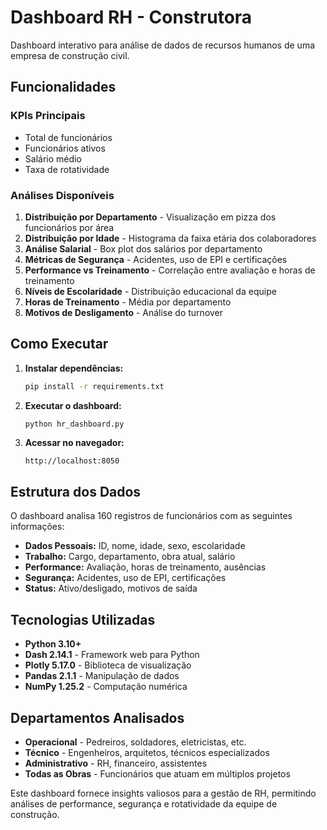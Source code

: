# Dashboard RH - Construtora

Dashboard interativo para análise de dados de recursos humanos de uma empresa de construção civil.

## Funcionalidades

### KPIs Principais
- Total de funcionários
- Funcionários ativos
- Salário médio
- Taxa de rotatividade

### Análises Disponíveis
1. **Distribuição por Departamento** - Visualização em pizza dos funcionários por área
2. **Distribuição por Idade** - Histograma da faixa etária dos colaboradores
3. **Análise Salarial** - Box plot dos salários por departamento
4. **Métricas de Segurança** - Acidentes, uso de EPI e certificações
5. **Performance vs Treinamento** - Correlação entre avaliação e horas de treinamento
6. **Níveis de Escolaridade** - Distribuição educacional da equipe
7. **Horas de Treinamento** - Média por departamento
8. **Motivos de Desligamento** - Análise do turnover

## Como Executar

1. **Instalar dependências:**
   ```bash
   pip install -r requirements.txt
   ```

2. **Executar o dashboard:**
   ```bash
   python hr_dashboard.py
   ```

3. **Acessar no navegador:**
   ```
   http://localhost:8050
   ```

## Estrutura dos Dados

O dashboard analisa 160 registros de funcionários com as seguintes informações:

- **Dados Pessoais:** ID, nome, idade, sexo, escolaridade
- **Trabalho:** Cargo, departamento, obra atual, salário
- **Performance:** Avaliação, horas de treinamento, ausências
- **Segurança:** Acidentes, uso de EPI, certificações
- **Status:** Ativo/desligado, motivos de saída

## Tecnologias Utilizadas

- **Python 3.10+**
- **Dash 2.14.1** - Framework web para Python
- **Plotly 5.17.0** - Biblioteca de visualização
- **Pandas 2.1.1** - Manipulação de dados
- **NumPy 1.25.2** - Computação numérica

## Departamentos Analisados

- **Operacional** - Pedreiros, soldadores, eletricistas, etc.
- **Técnico** - Engenheiros, arquitetos, técnicos especializados
- **Administrativo** - RH, financeiro, assistentes
- **Todas as Obras** - Funcionários que atuam em múltiplos projetos

Este dashboard fornece insights valiosos para a gestão de RH, permitindo análises de performance, segurança e rotatividade da equipe de construção.